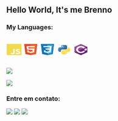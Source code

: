 ## Hello World, It's me Brenno

<h3 align="left">My Languages:</h3>

<div style="display: inline_block" ><br>
  <img align="center" alt="Rafa-Js" height="30" width="40" src="https://raw.githubusercontent.com/devicons/devicon/master/icons/javascript/javascript-plain.svg">
  <img align="center" alt="Rafa-HTML" height="30" width="40" src="https://raw.githubusercontent.com/devicons/devicon/master/icons/html5/html5-original.svg">
  <img align="center" alt="Rafa-CSS" height="30" width="40" src="https://raw.githubusercontent.com/devicons/devicon/master/icons/css3/css3-original.svg">
  <img align="center" alt="Rafa-Python" height="30" width="40" src="https://raw.githubusercontent.com/devicons/devicon/master/icons/python/python-original.svg">
  <img align="center" alt="Rafa-Csharp" height="30" width="40" src="https://raw.githubusercontent.com/devicons/devicon/master/icons/csharp/csharp-original.svg">
</div>
<br>
<p align="left">
<a href="https://github.com/BrennoGomesAraujo/github-readme-stats">
  <img height=200 align="center" src="https://github-readme-stats.vercel.app/api?username=BrennoGomesAraujo&icons=true&theme=radical" />
  </a>
</p>

<p align="left">
<a href="https://github.com/BrennoGomesAraujo/convoychat">
  <img height=200 align="center" src="https://github-readme-stats.vercel.app/api/top-langs?username=BrennoGomesAraujo&layout=compact&langs_count=8&card_width=320&icons=true&theme=radical" />
</a>
</p>

### Entre em contato:
<div> 
<a href="https://www.instagram.com/brennogomes__/" target="_blank">
<img src="https://img.shields.io/badge/-Instagram-%23E4405F?style=for-the-badge&logo=instagram&logoColor=white" target="_blank"></a>
<a href = "mailto:brennogomearaujo@gmail.com">
<img src="https://img.shields.io/badge/-Gmail-%23333?style=for-the-badge&logo=gmail&logoColor=white" target="_blank"></a>
 <a href="https://www.linkedin.com/in/brenno-gomes-66a301214" target="_blank">
<img src="https://img.shields.io/badge/-LinkedIn-%230077B5?style=for-the-badge&logo=linkedin&logoColor=white" target="_blank"></a> 
</div>
